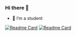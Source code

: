 ### Hi there 👋

- 🌱 I’m a student

[![Readme Card](https://github-readme-stats.vercel.app/api/pin/?username=anuraghazra&repo=github-readme-stats)](https://github.com/TraGiang1002/JS)
[![Readme Card](https://github-readme-stats.vercel.app/api/pin/?username=anuraghazra&repo=github-readme-stats)](https://github.com/TraGiang1002/github-readme-stats)
